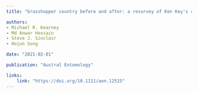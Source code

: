 ```yaml
---
title: "Grasshopper country before and after: a resurvey of Ken Key's collecting expeditions in New South Wales, Australia, 70 years on"

authors:
- Michael R. Kearney
- Md Anwar Hossain
- Steve J. Sinclair
- Hojun Song

date: "2021-02-01"

publication: "Austral Entomology"

links:
    link: "https://doi.org/10.1111/aen.12515"
---
```



